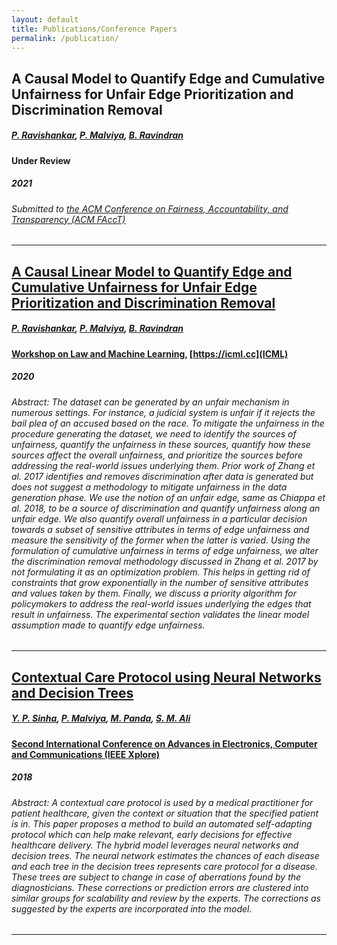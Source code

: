 ```yaml
---
layout: default
title: Publications/Conference Papers
permalink: /publication/
---
```


## A Causal Model to Quantify Edge and Cumulative Unfairness for Unfair Edge Prioritization and Discrimination Removal
##### [P. Ravishankar](https://sites.google.com/view/pavanravishankar/home), [P. Malviya](https://in.linkedin.com/in/pranshumalviya2), [B. Ravindran](http://www.cse.iitm.ac.in/~ravi/)
#### Under Review 
##### 2021
###### Submitted to [the ACM Conference on Fairness, Accountability, and Transparency (ACM FAccT)](https://facctconference.org)
--------------------------------------------------

## [A Causal Linear Model to Quantify Edge and Cumulative Unfairness for Unfair Edge Prioritization and Discrimination Removal](https://arxiv.org/abs/2007.05516)
##### [P. Ravishankar](https://sites.google.com/view/pavanravishankar/home), [P. Malviya](https://in.linkedin.com/in/pranshumalviya2), [B. Ravindran](http://www.cse.iitm.ac.in/~ravi/)
#### [Workshop on Law and Machine Learning](https://sites.google.com/view/icml-law-and-ml-2020/), [https://icml.cc](ICML)
##### 2020
###### Abstract: The dataset can be generated by an unfair mechanism in numerous settings. For instance, a judicial system is unfair if it rejects the bail plea of an accused based on the race. To mitigate the unfairness in the procedure generating the dataset, we need to identify the sources of unfairness, quantify the unfairness in these sources, quantify how these sources affect the overall unfairness, and prioritize the sources before addressing the real-world issues underlying them. Prior work of Zhang et al. 2017 identifies and removes discrimination after data is generated but does not suggest a methodology to mitigate unfairness in the data generation phase. We use the notion of an unfair edge, same as Chiappa et al. 2018, to be a source of discrimination and quantify unfairness along an unfair edge. We also quantify overall unfairness in a particular decision towards a subset of sensitive attributes in terms of edge unfairness and measure the sensitivity of the former when the latter is varied. Using the formulation of cumulative unfairness in terms of edge unfairness, we alter the discrimination removal methodology discussed in Zhang et al. 2017 by not formulating it as an optimization problem. This helps in getting rid of constraints that grow exponentially in the number of sensitive attributes and values taken by them. Finally, we discuss a priority algorithm for policymakers to address the real-world issues underlying the edges that result in unfairness. The experimental section validates the linear model assumption made to quantify edge unfairness. 

--------------------------------------------------

## [Contextual Care Protocol using Neural Networks and Decision Trees](https://arxiv.org/pdf/1811.06437)
##### [Y. P. Sinha](https://in.linkedin.com/in/yash-pratyush-sinha-0b4756ba), [P. Malviya](https://in.linkedin.com/in/pranshumalviya2), [M. Panda](https://in.linkedin.com/in/minerva-panda-22b04593), [S. M. Ali](https://www.linkedin.com/in/syedmohdali121/)
#### [Second International Conference on Advances in Electronics, Computer and Communications (IEEE Xplore)](http://reva.edu.in/icaecc2018/)
##### 2018
###### Abstract: A contextual care protocol is used by a medical practitioner for patient healthcare, given the context or situation that the specified patient is in. This paper proposes a method to build an automated self-adapting protocol which can help make relevant, early decisions for effective healthcare delivery. The hybrid model leverages neural networks and decision trees. The neural network estimates the chances of each disease and each tree in the decision trees represents care protocol for a disease. These trees are subject to change in case of aberrations found by the diagnosticians. These corrections or prediction errors are clustered into similar groups for scalability and review by the experts. The corrections as suggested by the experts are incorporated into the model.
--------------------------------------------------
